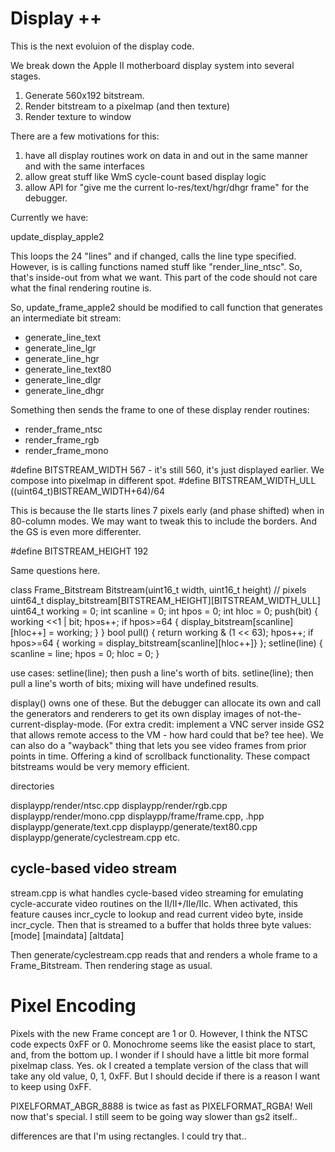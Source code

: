 # Display ++

This is the next evoluion of the display code.

We break down the Apple II motherboard display system into several stages.

1. Generate 560x192 bitstream.
2. Render bitstream to a pixelmap (and then texture)
3. Render texture to window

There are a few motivations for this:

1. have all display routines work on data in and out in the same manner and with the same interfaces
2. allow great stuff like WmS cycle-count based display logic
3. allow API for "give me the current lo-res/text/hgr/dhgr frame" for the debugger.

Currently we have:

update_display_apple2

This loops the 24 "lines" and if changed, calls the line type specified. However, is is calling functions named stuff like "render_line_ntsc". So, that's inside-out from what we want. This part of the code should not care what the final rendering routine is.

So, update_frame_apple2 should be modified to call function that generates an intermediate bit stream:

* generate_line_text
* generate_line_lgr
* generate_line_hgr
* generate_line_text80
* generate_line_dlgr
* generate_line_dhgr

Something then sends the frame to one of these display render routines:

* render_frame_ntsc
* render_frame_rgb
* render_frame_mono

#define BITSTREAM_WIDTH 567 - it's still 560, it's just displayed earlier. We compose into pixelmap in different spot.
#define BITSTREAM_WIDTH_ULL ((uint64_t)BISTREAM_WIDTH+64)/64

This is because the IIe starts lines 7 pixels early (and phase shifted) when in 80-column modes. We may want to tweak this to include the borders. And the GS is even more differenter.

#define BITSTREAM_HEIGHT 192

Same questions here.

class Frame_Bitstream
    Bitstream(uint16_t width, uint16_t height)  // pixels
    uint64_t display_bitstream[BITSTREAM_HEIGHT][BITSTREAM_WIDTH_ULL]
    uint64_t working = 0;
    int scanline = 0;
    int hpos = 0;
    int hloc = 0;
    push(bit) { working <<1 | bit; hpos++; if hpos>=64 { display_bitstream[scanline][hloc++] = working; } }
    bool pull() { return working & (1 << 63); hpos++; if hpos>=64 { working = display_bitstream[scanline][hloc++]} };
    setline(line) { scanline = line; hpos = 0; hloc = 0; }

use cases:
    setline(line); then push a line's worth of bits.
    setline(line); then pull a line's worth of bits;
    mixing will have undefined results.

display() owns one of these. But the debugger can allocate its own and call the generators and renderers to get its own display images of not-the-current-display-mode.
(For extra credit: implement a VNC server inside GS2 that allows remote access to the VM - how hard could that be? tee hee).
We can also do a "wayback" thing that lets you see video frames from prior points in time. Offering a kind of scrollback functionality. These compact bitstreams would be very memory efficient.

directories

displaypp/render/ntsc.cpp
displaypp/render/rgb.cpp
displaypp/render/mono.cpp
displaypp/frame/frame.cpp, .hpp
displaypp/generate/text.cpp
displaypp/generate/text80.cpp
displaypp/generate/cyclestream.cpp
etc.

## cycle-based video stream

stream.cpp is what handles cycle-based video streaming for emulating cycle-accurate video routines on the II/II+/IIe/IIc. When activated, this feature causes incr_cycle to lookup and read current video byte, inside incr_cycle. Then that is streamed to a buffer that holds three byte values:
[mode] [maindata] [altdata]

Then generate/cyclestream.cpp reads that and renders a whole frame to a Frame_Bitstream. Then rendering stage as usual.

# Pixel Encoding

Pixels with the new Frame concept are 1 or 0. However, I think the NTSC code expects 0xFF or 0.
Monochrome seems like the easist place to start, and, from the bottom up.
I wonder if I should have a little bit more formal pixelmap class. Yes.
ok I created a template version of the class that will take any old value, 0, 1, 0xFF. But I should decide if there is a reason I want to keep using 0xFF.

PIXELFORMAT_ABGR_8888 is twice as fast as PIXELFORMAT_RGBA! Well now that's special. I still seem to be going way slower than gs2 itself..

differences are that I'm using rectangles. I could try that..
